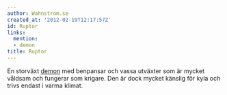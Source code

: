 ```yaml
---
author: Wahnstrom.se
created_at: '2012-02-19T12:17:57Z'
id: Ruptor
links:
  mention:
  - demon
title: Ruptor
---
```


En storväxt [demon] med benpansar och vassa utväxter som är mycket våldsam och fungerar som krigare.
Den är dock mycket känslig för kyla och trivs endast i varma klimat.

  [demon]: demon